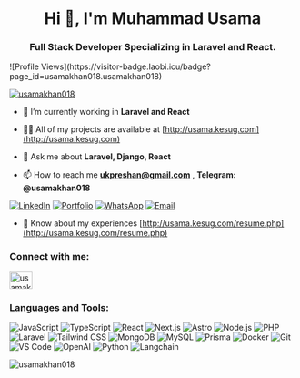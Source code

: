 <h1 align="center">Hi 👋, I'm Muhammad Usama</h1>
<h3 align="center">Full Stack Developer Specializing in Laravel and React.</h3>
![Profile Views](https://visitor-badge.laobi.icu/badge?page_id=usamakhan018.usamakhan018)
<p align="left"> <a href="https://github.com/ryo-ma/github-profile-trophy"><img src="https://github-profile-trophy.vercel.app/?username=usamakhan018" alt="usamakhan018" /></a> </p>

- 🌱 I’m currently working in **Laravel and React**

- 👨‍💻 All of my projects are available at [http://usama.kesug.com](http://usama.kesug.com)

- 💬 Ask me about **Laravel, Django, React**

- 📫 How to reach me **ukpreshan@gmail.com** , **Telegram: @usamakhan018**

[![LinkedIn](https://img.shields.io/badge/LinkedIn-Muhammad_Usama-0077B5?style=flat&logo=linkedin)](https://www.linkedin.com/in/usamakhan018/)
[![Portfolio](https://img.shields.io/badge/Portfolio-Visit_My_Website-0D1526?style=flat&logo=internet-explorer)](https://portfolio.dev)
[![WhatsApp](https://img.shields.io/badge/WhatsApp-Chat_With_Me-25D366?style=flat&logo=whatsapp)](https://wa.me/+923169509803)
[![Email](https://img.shields.io/badge/Email-Send_Me_an_Email-D14836?style=flat&logo=gmail)](mailto:ukpreshan@gmail.com)

- 📄 Know about my experiences [http://usama.kesug.com/resume.php](http://usama.kesug.com/resume.php)

<h3 align="left">Connect with me:</h3>
<p align="left">
<a href="https://linkedin.com/in/usamakhan018" target="blank"><img align="center" src="https://raw.githubusercontent.com/rahuldkjain/github-profile-readme-generator/master/src/images/icons/Social/linked-in-alt.svg" alt="usamakhan018" height="30" width="40" /></a>
</p>

<h3 align="left">Languages and Tools:</h3>

![JavaScript](https://img.shields.io/badge/-JavaScript-F7DF1E?style=for-the-badge&logo=javascript&logoColor=black)
![TypeScript](https://img.shields.io/badge/-TypeScript-3178C6?style=for-the-badge&logo=typescript&logoColor=white)
![React](https://img.shields.io/badge/-React-61DAFB?style=for-the-badge&logo=react&logoColor=black)
![Next.js](https://img.shields.io/badge/-Next.js-000000?style=for-the-badge&logo=next.js&logoColor=white)
![Astro](https://img.shields.io/badge/-Astro-FF5D01?style=for-the-badge&logo=astro&logoColor=white)
![Node.js](https://img.shields.io/badge/-Node.js-339933?style=for-the-badge&logo=node.js&logoColor=white)
![PHP](https://img.shields.io/badge/-PHP-777BB4?style=for-the-badge&logo=php&logoColor=white)
![Laravel](https://img.shields.io/badge/-Laravel-FF2D20?style=for-the-badge&logo=laravel&logoColor=white)
![Tailwind CSS](https://img.shields.io/badge/-Tailwind_CSS-38B2AC?style=for-the-badge&logo=tailwind-css&logoColor=white)
![MongoDB](https://img.shields.io/badge/-MongoDB-47A248?style=for-the-badge&logo=mongodb&logoColor=white)
![MySQL](https://img.shields.io/badge/-MySQL-4479A1?style=for-the-badge&logo=mysql&logoColor=white)
![Prisma](https://img.shields.io/badge/-Prisma-2D3748?style=for-the-badge&logo=prisma&logoColor=white)
![Docker](https://img.shields.io/badge/-Docker-2496ED?style=for-the-badge&logo=docker&logoColor=white)
![Git](https://img.shields.io/badge/-Git-F05032?style=for-the-badge&logo=git&logoColor=white)
![VS Code](https://img.shields.io/badge/-VS_Code-007ACC?style=for-the-badge&logo=visual-studio-code&logoColor=white)
![OpenAI](https://img.shields.io/badge/-OpenAI-412991?style=for-the-badge&logo=openai&logoColor=white)
![Python](https://img.shields.io/badge/-Python-3776AB?style=for-the-badge&logo=python&logoColor=white)
![Langchain](https://img.shields.io/badge/-Langchain-3C3C3B?style=for-the-badge)

<p><img align="left" src="https://github-readme-stats.vercel.app/api/top-langs?username=usamakhan018&show_icons=true&locale=en&layout=compact" alt="usamakhan018" /></p>

